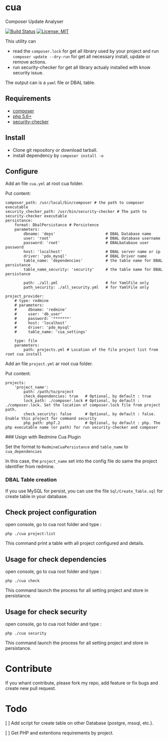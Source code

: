 # cua
Composer Update Analyser

[![Build Status](https://travis-ci.org/InExtenso/cua.svg?branch=master)](https://travis-ci.org/InExtenso/cua) [![License: MIT](https://img.shields.io/badge/License-MIT-yellow.svg)](https://opensource.org/licenses/MIT)

This utility can 
* read the `composer.lock` for get all library used by your project and run `composer update --dry-run` for get all necessary install, update or remove actions.
* run security-checker for get all library actualy installed with know security issue.

The output can is a `yaml` file or DBAL table.

## Requirements

* [composer](https://getcomposer.org/)
* [php 5.6+](http://php.net)
* [security-checker](https://security.sensiolabs.org/)

## Install

* Clone git repository or download tarball.
* install dependency by `composer install -o`

## Configure

Add an file `cua.yml` at root cua folder.

Put content:

```
composer_path: /usr/local/bin/composer # the path to composer executable
security_checker_path: /usr/bin/security-checker # The path to security-checker executable
persistance:
    format: DbalPersistance # Persistence
    parameters:
        dbname: 'deps'                      # DBAL Database name
        user: 'root'                        # DBAL database username
        password: 'root'                    # DBALbatabase user password
        host: 'localhost'                   # DBAL server name or ip
        driver: 'pdo_mysql'                 # DBAL Driver name
        table_name: 'dependencies'          # the table name for DBAL persistance
        table_name_security: 'security'     # the table name for DBAL persistance

        path: ./all.yml                     # for YamlFile only
        path_security: ./all_security.yml   # for YamlFile only

project_provider:
    # type: redmine
    # parameters:
    #     dbname: 'redmine'
    #     user: 'db_user'
    #     password: '*******'
    #     host: 'localhost'
    #     driver: 'pdo_mysql'
    #     table_name: 'cua_settings'

    type: file
    parameters:
        path: projects.yml # Location of the file project list from root cua install
```

Add an file `project.yml` ar root cua folder.

Put content:

```
projects:
    'project_name':
        path: /path/to/project
        check_dependencies: true   # Optional, by default : true
        lock_path: ./composer.lock # Optional, by default : ./composer.lock. Set the location of composer.lock file from project path.
        check_security: false      # Optional, by default : false. Enable this project for command security
        php_path: php7.2           # Optional, by default : php. The php executable name (or path) for run security-checker and composer
```


### Usign with Redmine Cua Plugin

Set the format to `RedmineCuaPersistance` and `table_name` to `cua_dependencies`

In this case, the `project_name` set into the config file do same the project identifier from redmine.


### DBAL Table creation

If you use MySQL for persist, you can use the file `Sql/Create_Table.sql` for create table in your database.


## Check project configuration

open console, go to cua root folder and type :

```
php ./cua project:list
```

This command print a table with all project configured and details.

## Usage for check dependencies

open console, go to cua root folder and type :

```
php ./cua check
```

This command launch the process for all setting project and store in persistance.

## Usage for check security

open console, go to cua root folder and type :

```
php ./cua security
```

This command launch the process for all setting project and store in persistance.



# Contribute

If you whant contribute, please fork my repo, add feature or fix bugs and create new pull request.


# Todo

[ ] Add script for create table on other Database (postgre, mssql, etc.).

[ ] Get PHP and extentions requirements by project.

